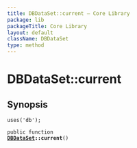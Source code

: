 ```yaml
---
title: DBDataSet::current — Core Library
package: lib
packageTitle: Core Library
layout: default
className: DBDataSet
type: method
---
```


# DBDataSet::current

## Synopsis

<code>uses('db');</code>

<code>public function <b><a href="DBDataSet">DBDataSet</a>::current</b>()</code>

